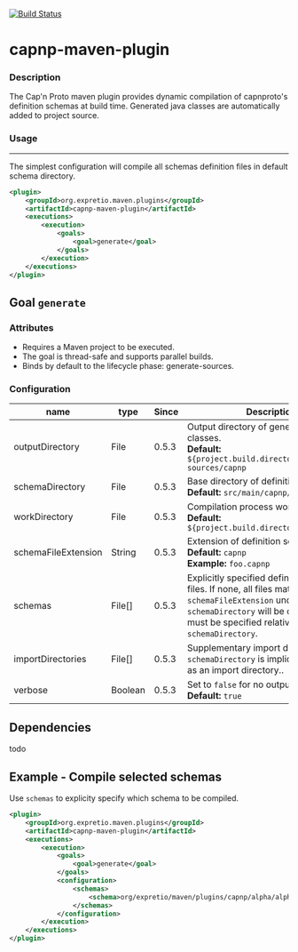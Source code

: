 [![Build Status](https://travis-ci.org/expretio/capnp-maven-plugin.svg?branch=master)](https://travis-ci.org/expretio/capnp-maven-plugin)

capnp-maven-plugin
==================

### Description

The Cap'n Proto maven plugin provides dynamic compilation of capnproto's definition schemas at build time. Generated java classes are automatically added to project source.

### Usage
---------

The simplest configuration will compile all schemas definition files in default schema directory.

```xml
<plugin>
    <groupId>org.expretio.maven.plugins</groupId>
    <artifactId>capnp-maven-plugin</artifactId>
    <executions>
        <execution>
            <goals>
                <goal>generate</goal>
            </goals>
        </execution>
    </executions>
</plugin>
```

Goal `generate`
---------------

### Attributes

* Requires a Maven project to be executed.
* The goal is thread-safe and supports parallel builds.
* Binds by default to the lifecycle phase: generate-sources.

### Configuration

| name | type | Since | Description |
| ---- | ---- | ----- | ----------- |
| outputDirectory | File | 0.5.3 | Output directory of generated java classes.<br/>**Default:** `${project.build.directory}/generated-sources/capnp` |
| schemaDirectory | File | 0.5.3 | Base directory of definition schemas.<br/>**Default:** `src/main/capnp/schema`|
| workDirectory | File | 0.5.3 | Compilation process working directory.<br/>**Default:** `${project.build.directory}/capnp-work` |
| schemaFileExtension | String | 0.5.3 | Extension of definition schema files.<br/>**Default:** `capnp`<br/>**Example:** `foo.capnp` |
| schemas | File[] | 0.5.3 | Explicitly specified definition schema files. If none, all files matching `schemaFileExtension` under `schemaDirectory` will be compiled. Files must be specified relatively from `schemaDirectory`.|
| importDirectories | File[] | 0.5.3 | Supplementary import directories. Note: `schemaDirectory` is implicitly considered as an import directory.. |
| verbose | Boolean | 0.5.3 | Set to `false` for no output.<br/>**Default:** `true` |


Dependencies
------------

todo

Example - Compile selected schemas
----------------------------------

Use `schemas` to explicity specify which schema to be compiled.

```xml
<plugin>
    <groupId>org.expretio.maven.plugins</groupId>
    <artifactId>capnp-maven-plugin</artifactId>
    <executions>
        <execution>
            <goals>
                <goal>generate</goal>
            </goals>
            <configuration>
                <schemas>
                    <schema>org/expretio/maven/plugins/capnp/alpha/alpha.capnp</schema>
                </schemas>
            </configuration>
        </execution>
    </executions>
</plugin>
```
